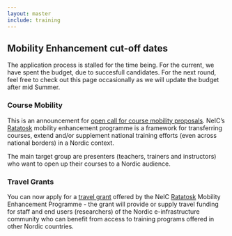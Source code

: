 ```yaml
---
layout: master
include: training
---
```


## Mobility Enhancement cut-off dates

The application process is stalled for the time being. For the current, we have spent the budget, due to succesfull candidates. For the next round, feel free to check out this page occasionally as we will update the budget after mid Summer.

### Course Mobility
This is an announcement for  [open call for course mobility proposals](/training/course-mobility). NeIC’s [Ratatosk](/ratatosk) mobility enhancement programme is a framework for transferring courses, extend and/or supplement national training efforts (even across national borders) in a Nordic context.

The main target group are presenters (teachers, trainers and instructors) who want to open up their courses to a Nordic audience.

### Travel Grants
You can now apply for a [travel grant](/training/travel-grant) offered by the NeIC [Ratatosk](/ratatosk) Mobility Enhancement Programme - the grant will provide or supply travel funding for staff and end users (researchers) of the Nordic e-infrastructure community who can benefit from access to training programs offered in other Nordic countries.


